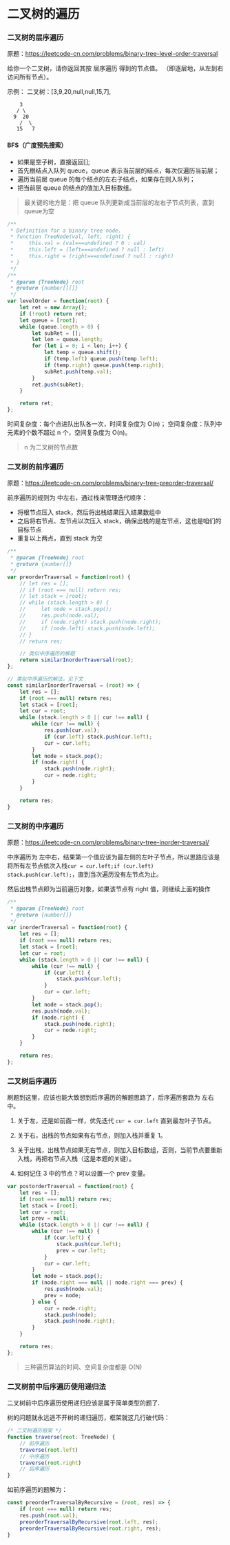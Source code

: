 # 二叉树的遍历
### 二叉树的层序遍历

原题：https://leetcode-cn.com/problems/binary-tree-level-order-traversal

给你一个二叉树，请你返回其按 层序遍历 得到的节点值。 （即逐层地，从左到右访问所有节点）。

示例：
二叉树：[3,9,20,null,null,15,7],
```
    3
   / \
  9  20
    /  \
   15   7
```
#### BFS（广度预先搜索）
- 如果是空子树，直接返回[];
- 首先根结点入队列 queue，queue 表示当前层的结点，每次仅遍历当前层；
- 遍历当前层 queue 的每个结点的左右子结点，如果存在则入队列；
- 把当前层 queue 的结点的值加入目标数组。

> 最关键的地方是：把 queue 队列更新成当前层的左右子节点列表，直到queue为空

```js
/**
 * Definition for a binary tree node.
 * function TreeNode(val, left, right) {
 *     this.val = (val===undefined ? 0 : val)
 *     this.left = (left===undefined ? null : left)
 *     this.right = (right===undefined ? null : right)
 * }
 */
/**
 * @param {TreeNode} root
 * @return {number[][]}
 */
var levelOrder = function(root) {
    let ret = new Array();
    if (!root) return ret;
    let queue = [root];
    while (queue.length > 0) {
        let subRet = [];
        let len = queue.length;
        for (let i = 0; i < len; i++) {
            let temp = queue.shift();
            if (temp.left) queue.push(temp.left);
            if (temp.right) queue.push(temp.right);
            subRet.push(temp.val);
        }
        ret.push(subRet);
    }

    return ret;
};
```

时间复杂度：每个点进队出队各一次，时间复杂度为 O(n)；
空间复杂度：队列中元素的个数不超过 n 个，空间复杂度为 O(n)。
> n 为二叉树的节点数

### 二叉树的前序遍历

原题：https://leetcode-cn.com/problems/binary-tree-preorder-traversal/

前序遍历的规则为 中左右，通过栈来管理迭代顺序：
- 将根节点压入 stack，然后将出栈结果压入结果数组中
- 之后将右节点、左节点以次压入 stack，确保出栈的是左节点，这也是咱们的目标节点
- 重复以上两点，直到 stack 为空

```js
/**
 * @param {TreeNode} root
 * @return {number[]}
 */
var preorderTraversal = function(root) {
    // let res = [];
    // if (root === null) return res;
    // let stack = [root];
    // while (stack.length > 0) {
    //     let node = stack.pop();
    //     res.push(node.val);
    //     if (node.right) stack.push(node.right);
    //     if (node.left) stack.push(node.left);
    // }
    // return res;

    // 类似中序遍历的解题
    return similarInorderTraversal(root);
};

// 类似中序遍历的解法，见下文
const similarInorderTraversal = (root) => {
    let res = [];
    if (root === null) return res;
    let stack = [root];
    let cur = root;
    while (stack.length > 0 || cur !== null) {
        while (cur !== null) {
            res.push(cur.val);
            if (cur.left) stack.push(cur.left);
            cur = cur.left;
        }
        let node = stack.pop();
        if (node.right) {
            stack.push(node.right);
            cur = node.right;
        }
    }

    return res;
}
```

### 二叉树的中序遍历

原题：https://leetcode-cn.com/problems/binary-tree-inorder-traversal/

中序遍历为 左中右，结果第一个值应该为最左侧的左叶子节点，所以思路应该是将所有左节点依次入栈`cur = cur.left;if (cur.left) stack.push(cur.left);`，直到当次遍历没有左节点为止。

然后出栈节点即为当前遍历对象，如果该节点有 right 值，则继续上面的操作

```js
/**
 * @param {TreeNode} root
 * @return {number[]}
 */
var inorderTraversal = function(root) {
    let res = [];
    if (root === null) return res;
    let stack = [root];
    let cur = root;
    while (stack.length > 0 || cur !== null) {
        while (cur !== null) {
            if (cur.left) {
                stack.push(cur.left);
            }
            cur = cur.left;
        }
        let node = stack.pop();
        res.push(node.val);
        if (node.right) {
            stack.push(node.right);
            cur = node.right;
        }
    }

    return res;
};
```

### 二叉树后序遍历

刷题到这里，应该也能大致想到后序遍历的解题思路了，后序遍历套路为 左右中。

1. 关于左，还是如前面一样，优先迭代 `cur = cur.left` 直到最左叶子节点。

2. 关于右，出栈的节点如果有右节点，则加入栈并重复 1。

3. 关于出栈，出栈节点如果无右节点，则加入目标数组，否则，当前节点要重新入栈，再把右节点入栈（这是本题的关键）。

4. 如何记住 3 中的节点？可以设置一个 prev 变量。

```js
var postorderTraversal = function(root) {
    let res = [];
    if (root === null) return res;
    let stack = [root];
    let cur = root;
    let prev = null;
    while (stack.length > 0 || cur !== null) {
        while (cur !== null) {
            if (cur.left) {
                stack.push(cur.left);
                prev = cur.left;
            }
            cur = cur.left;
        }
        let node = stack.pop();
        if (node.right === null || node.right === prev) {
            res.push(node.val);
            prev = node;
        } else {
            cur = node.right;
            stack.push(node);
            stack.push(node.right);
        }
    }

    return res;
};
```

> 三种遍历算法的时间、空间复杂度都是 O(N)

### 二叉树前中后序遍历使用递归法

二叉树前中后序遍历使用递归应该是属于简单类型的题了.

树的问题就永远逃不开树的递归遍历，框架就这几行破代码：

```js
/* 二叉树遍历框架 */
function traverse(root: TreeNode) {
    // 前序遍历
    traverse(root.left)
    // 中序遍历
    traverse(root.right)
    // 后序遍历
}
```

如前序遍历的题解为：
```js
const preorderTraversalByRecursive = (root, res) => {
    if (root === null) return res;
    res.push(root.val);
    preorderTraversalByRecursive(root.left, res);
    preorderTraversalByRecursive(root.right, res);
}
```
